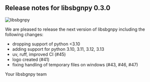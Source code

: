 ## Release notes for libsbgnpy 0.3.0
![libsbgnpy](https://github.com/matthiaskoenig/libsbgnpy/raw/develop/docs/images/libsbgnpy.png)

We are pleased to release the next version of libsbgnpy including the
following changes:

- dropping support of python <3.10
- adding support for python 3.10, 3.11, 3.12, 3.13
- uv, ruff, improved CI (#45)
- logo created (#41)
- fixing handling of temporary files on windows (#43, #46, #47)

Your libsbgnpy team
